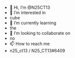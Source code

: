 - 👋 Hi, I’m @N25CT13
- 👀 I’m interested in
- cube
- 🌱 I’m currently learning
- the
- 💞️ I’m looking to collaborate on
- no
- 📫 How to reach me 
- n25_ct13 / N25_CT13#6409
